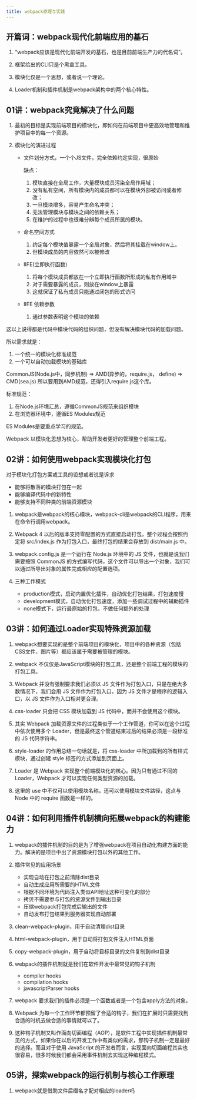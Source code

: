 ```yaml
---
title: webpack原理与实践
---
```


## 开篇词：webpack现代化前端应用的基石
1. “webpack应该是现代化前端开发的基石，也是目前前端生产力的代名词”。

2. 框架给出的CLI只是个黑盒工具。

3. 模块化仅是一个思想，或者说一个理论。

4. Loader机制和插件机制是webpack架构中的两个核心特性。

## 01讲：webpack究竟解决了什么问题
1. 最初的目标是实现前端项目的模块化，即如何在前端项目中更高效地管理和维护项目中的每一个资源。

2. 模块化的演进过程
    - 文件划分方式，一个个JS文件，完全依赖约定实现，很原始
    
        缺点：
        
        1. 模块直接在全局工作，大量模块成员污染全局作用域；
        2. 没有私有空间，所有模块内的成员都可以在模块外部被访问或者修改；
        3. 一旦模块增多，容易产生命名冲突；
        4. 无法管理模块与模块之间的依赖关系；
        5. 在维护的过程中也很难分辨每个成员所属的模块。
        
    - 命名空间方式
    
        1. 约定每个模块值暴露一个全局对象，然后将其挂载在window上。
        2. 但模块成员的内容依然可以被修改
        
    - IIFE(立即执行函数)
    
        1. 将每个模块成员都放在一个立即执行函数所形成的私有作用域中
        2. 对于需要暴露的成员，则放在window上暴露
        3. 这就保证了私有成员只能通过闭包的形式访问
        
    - IIFE 依赖参数
        
        1. 通过参数表明这个模块的依赖
        
这以上说得都是代码中模块代码的组织问题，但没有解决模块代码的加载问题。

所以需求就是：
1. 一个统一的模块化标准规范
2. 一个可以自动加载模块的基础库

CommonJS(Node.js中，同步机制) => AMD(异步的，require.js， define) => CMD(sea.js)
所以要用到AMD规范，还得引入require.js这个库。  

标准规范：
1. 在Node.js环境汇总，遵循CommonJS规范来组织模块
2. 在浏览器环境中，遵循ES Modules规范

ES Modules是要重点学习的规范。

Webpack 以模块化思想为核心，帮助开发者更好的管理整个前端工程。

## 02讲：如何使用webpack实现模块化打包

对于模块化打包方案或工具的设想或者说是诉求
   - 能够将散落的模块打包在一起
   - 能够编译代码中的新特性
   - 能够支持不同种类的前端资源模块

1. webpack是webpack的核心模块，webpack-cli是webpack的CLI程序，用来在命令行调用webpack。

2. Webpack 4 以后的版本支持零配置的方式直接启动打包，整个过程会按照约定将 src/index.js 作为打包入口，最终打包的结果会存放到 dist/main.js 中。

3. webpack.config.js 是一个运行在 Node.js 环境中的 JS 文件，也就是说我们需要按照 CommonJS 的方式编写代码，这个文件可以导出一个对象，我们可以通过所导出对象的属性完成相应的配置选项。

4. 三种工作模式
    - production模式，启动内置优化插件，自动优化打包结果，打包速度慢
    - development模式，自动优化打包速度，添加一些调试过程中的辅助插件
    - none模式下，运行最原始的打包，不做任何额外的处理
    
    
## 03讲：如何通过Loader实现特殊资源加载
1. webpack想要实现的是整个前端项目的模块化，项目中的各种资源（包括CSS文件、图片等）都应该属于需要被管理的模块。

2. webpack 不仅仅是JavaScript模块的打包工具，还是整个前端工程的模块的打包工具。
    
3.  Webpack 并没有强制要求我们必须以 JS 文件作为打包入口，只是在绝大多数情况下，我们会用 JS 文件作为打包入口，因为 JS 文件才是程序的逻辑入口，以 JS 文件作为入口相对更合理。

4. css-loader 只会把 CSS 模块加载到 JS 代码中，而并不会使用这个模块。

5. 其实 Webpack 加载资源文件的过程类似于一个工作管道，你可以在这个过程中依次使用多个 Loader，但是最终这个管道结束过后的结果必须是一段标准的 JS 代码字符串。

6. style-loader 的作用总结一句话就是，将 css-loader 中所加载到的所有样式模块，通过创建 style 标签的方式添加到页面上。

7. Loader 是 Webpack 实现整个前端模块化的核心。因为只有通过不同的 Loader，Webpack 才可以实现任何类型资源的加载。

8. 这里的 use 中不仅可以使用模块名称，还可以使用模块文件路径，这点与 Node 中的 require 函数是一样的。

## 04讲：如何利用插件机制横向拓展webpack的构建能力

1. webpack的插件机制的目的是为了增强webpack在项目自动化构建方面的能力。解决的是项目中出了资源模块打包以外的其他工作。

2. 插件常见的应用场景
    - 实现自动在打包之前清除dist目录
    - 自动生成应用所需要的HTML文件
    - 根据不同环境为代码注入类似API地址这种可变化的部分
    - 拷贝不需要参与打包的资源文件到输出目录
    - 压缩webpack打包完成后输出的文件
    - 自动发布打包结果到服务器实现自动部署
    
3. clean-webpack-plugin，用于自动清理dist目录

4. html-webpack-plugin，用于自动将打包文件注入HTML页面

5. copy-webpack-plugin，用于自动将目标目录的文件复制到dist目录

6. webpack的插件机制就是我们在软件开发中最常见的钩子机制
    - compiler hooks
    - compilation hooks
    - javascriptParser hooks
    
7. webpack 要求我们的插件必须是一个函数或者是一个包含apply方法的对象。

8. Webpack 为每一个工作环节都预留了合适的钩子，我们在扩展时只需要找到合适的时机去做合适的事情就可以了。

9. 这种钩子机制又叫作面向切面编程（AOP），是软件工程中实现插件机制最常见的方式，如果你在以后的开发工作中有类似的需求，那钩子机制一定是最好的选择。而且对于使用 JavaScript 的开发者而言，实现面向切面编程其实也很容易，很多时候我们都会采用事件机制去实现这种编程模式。

## 05讲，探索webpack的运行机制与核心工作原理
   1. webpack就是借助文件后缀名才配对相应的loader吗